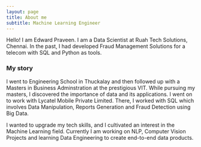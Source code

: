 ```yaml
---
layout: page
title: About me
subtitle: Machine Learning Engineer
---
```


Hello! I am Edward Praveen. I am a Data Scientist at Ruah Tech Solutions, Chennai. In the past, I had developed Fraud Management Solutions for a telecom with SQL and Python as tools.

### My story
I went to Engineering School in Thuckalay and then followed up with a Masters in Business Adminstration at the prestigious VIT. 
While pursuing my masters, I discovered the importance of data and its applications. I went on to work with Lycatel Mobile Private Limited. 
There, I worked with SQL which involves Data Manipulation, Reports Generation and Fraud Detection using Big Data. 

I wanted to upgrade my tech skills, and I cultivated an interest in the Machine Learning field. 
Currently I am working on NLP, Computer Vision Projects and learning Data Engineering to create end-to-end data products. 




